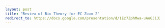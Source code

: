 ```yaml
---
layout: post
title: "Review of Bio Theory for EC Zoom 2"
redirect_to: https://docs.google.com/presentation/d/1Ez7ZphMwa-uAoGJiJ2ACr9LEqdvKlcqokmrHMRvOLAA
---
```

